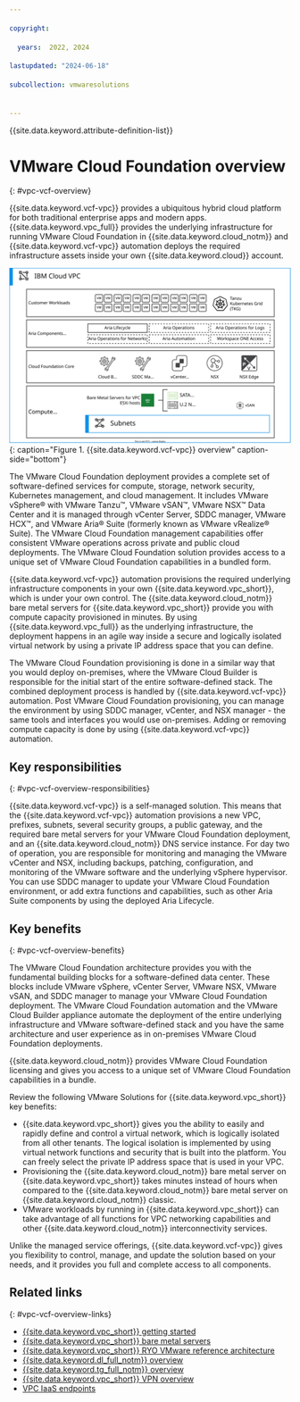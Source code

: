 ```yaml
---

copyright:

  years:  2022, 2024

lastupdated: "2024-06-18"

subcollection: vmwaresolutions


---
```


{{site.data.keyword.attribute-definition-list}}

# VMware Cloud Foundation overview
{: #vpc-vcf-overview}

{{site.data.keyword.vcf-vpc}} provides a ubiquitous hybrid cloud platform for both traditional enterprise apps and modern apps. {{site.data.keyword.vpc_full}} provides the underlying infrastructure for running VMware Cloud Foundation in {{site.data.keyword.cloud_notm}} and {{site.data.keyword.vcf-vpc}} automation deploys the required infrastructure assets inside your own {{site.data.keyword.cloud}} account.

![{{site.data.keyword.vcf-vpc}} overview](../../images/vcf-vpc-v2-overview.svg "{{site.data.keyword.vcf-vpc}} overview"){: caption="Figure 1. {{site.data.keyword.vcf-vpc}} overview" caption-side="bottom"}

The VMware Cloud Foundation deployment provides a complete set of software-defined services for compute, storage, network security, Kubernetes management, and cloud management. It includes VMware vSphere® with VMware Tanzu™, VMware vSAN™, VMware NSX™ Data Center and it is managed through vCenter Server, SDDC manager, VMware HCX™, and VMware Aria® Suite (formerly known as VMware vRealize® Suite). The VMware Cloud Foundation management capabilities offer consistent VMware operations across private and public cloud deployments. The VMware Cloud Foundation solution provides access to a unique set of VMware Cloud Foundation capabilities in a bundled form.

{{site.data.keyword.vcf-vpc}} automation provisions the required underlying infrastructure components in your own {{site.data.keyword.vpc_short}}, which is under your own control. The {{site.data.keyword.cloud_notm}} bare metal servers for {{site.data.keyword.vpc_short}} provide you with compute capacity provisioned in minutes. By using {{site.data.keyword.vpc_full}} as the underlying infrastructure, the deployment happens in an agile way inside a secure and logically isolated virtual network by using a private IP address space that you can define.

The VMware Cloud Foundation provisioning is done in a similar way that you would deploy on-premises, where the VMware Cloud Builder is responsible for the initial start of the entire software-defined stack. The combined deployment process is handled by {{site.data.keyword.vcf-vpc}} automation. Post VMware Cloud Foundation provisioning, you can manage the environment by using SDDC manager, vCenter, and NSX manager - the same tools and interfaces you would use on-premises. Adding or removing compute capacity is done by using {{site.data.keyword.vcf-vpc}} automation.

## Key responsibilities
{: #vpc-vcf-overview-responsibilities}

{{site.data.keyword.vcf-vpc}} is a self-managed solution. This means that the {{site.data.keyword.vcf-vpc}} automation provisions a new VPC, prefixes, subnets, several security groups, a public gateway, and the required bare metal servers for your VMware Cloud Foundation deployment, and an {{site.data.keyword.cloud_notm}} DNS service instance. For day two of operation, you are responsible for monitoring and managing the VMware vCenter and NSX, including backups, patching, configuration, and monitoring of the VMware software and the underlying vSphere hypervisor. You can use SDDC manager to update your VMware Cloud Foundation environment, or add extra functions and capabilities, such as other Aria Suite components by using the deployed Aria Lifecycle.

## Key benefits
{: #vpc-vcf-overview-benefits}

The VMware Cloud Foundation architecture provides you with the fundamental building blocks for a software-defined data center. These blocks include VMware vSphere, vCenter Server, VMware NSX, VMware vSAN, and SDDC manager to manage your VMware Cloud Foundation deployment. The VMware Cloud Foundation automation and the VMware Cloud Builder appliance automate the deployment of the entire underlying infrastructure and VMware software-defined stack and you have the same architecture and user experience as in on-premises VMware Cloud Foundation deployments.

{{site.data.keyword.cloud_notm}} provides VMware Cloud Foundation licensing and gives you access to a unique set of VMware Cloud Foundation capabilities in a bundle.

Review the following VMware Solutions for {{site.data.keyword.vpc_short}} key benefits:

- {{site.data.keyword.vpc_short}} gives you the ability to easily and rapidly define and control a virtual network, which is logically isolated from all other tenants. The logical isolation is implemented by using virtual network functions and security that is built into the platform. You can freely select the private IP address space that is used in your VPC. 
- Provisioning the {{site.data.keyword.cloud_notm}} bare metal server on {{site.data.keyword.vpc_short}} takes minutes instead of hours when compared to the {{site.data.keyword.cloud_notm}} bare metal server on {{site.data.keyword.cloud_notm}} classic.
- VMware workloads by running in {{site.data.keyword.vpc_short}} can take advantage of all functions for VPC networking capabilities and other {{site.data.keyword.cloud_notm}} interconnectivity services.

Unlike the managed service offerings, {{site.data.keyword.vcf-vpc}} gives you flexibility to control, manage, and update the solution based on your needs, and it provides you full and complete access to all components.

## Related links
{: #vpc-vcf-overview-links}

* [{{site.data.keyword.vpc_short}} getting started](/docs/vpc?topic=vpc-getting-started)
* [{{site.data.keyword.vpc_short}} bare metal servers](/docs/vpc?topic=vpc-planning-for-bare-metal-servers)
* [{{site.data.keyword.vpc_short}} RYO VMware reference architecture](/docs/vmwaresolutions?topic=vmwaresolutions-vpc-vcf-arch-overview)
* [{{site.data.keyword.dl_full_notm}} overview](/docs/dl?topic=dl-get-started-with-ibm-cloud-dl)
* [{{site.data.keyword.tg_full_notm}} overview](/docs/transit-gateway?topic=transit-gateway-getting-started)
* [{{site.data.keyword.vpc_short}} VPN overview](/docs/vpc?topic=vpc-vpn-overview)
* [VPC IaaS endpoints](/docs/vpc?topic=vpc-service-endpoints-for-vpc#infrastructure-as-a-service-iaas-endpoints)
